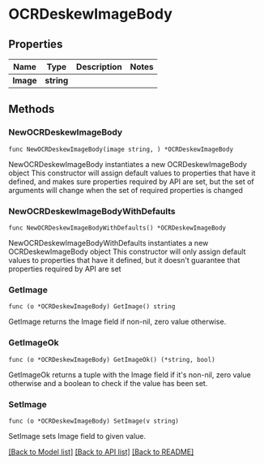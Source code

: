 # OCRDeskewImageBody

## Properties

Name | Type | Description | Notes
------------ | ------------- | ------------- | -------------
**Image** | **string** |  | 

## Methods

### NewOCRDeskewImageBody

`func NewOCRDeskewImageBody(image string, ) *OCRDeskewImageBody`

NewOCRDeskewImageBody instantiates a new OCRDeskewImageBody object
This constructor will assign default values to properties that have it defined,
and makes sure properties required by API are set, but the set of arguments
will change when the set of required properties is changed

### NewOCRDeskewImageBodyWithDefaults

`func NewOCRDeskewImageBodyWithDefaults() *OCRDeskewImageBody`

NewOCRDeskewImageBodyWithDefaults instantiates a new OCRDeskewImageBody object
This constructor will only assign default values to properties that have it defined,
but it doesn't guarantee that properties required by API are set

### GetImage

`func (o *OCRDeskewImageBody) GetImage() string`

GetImage returns the Image field if non-nil, zero value otherwise.

### GetImageOk

`func (o *OCRDeskewImageBody) GetImageOk() (*string, bool)`

GetImageOk returns a tuple with the Image field if it's non-nil, zero value otherwise
and a boolean to check if the value has been set.

### SetImage

`func (o *OCRDeskewImageBody) SetImage(v string)`

SetImage sets Image field to given value.



[[Back to Model list]](../README.md#documentation-for-models) [[Back to API list]](../README.md#documentation-for-api-endpoints) [[Back to README]](../README.md)


